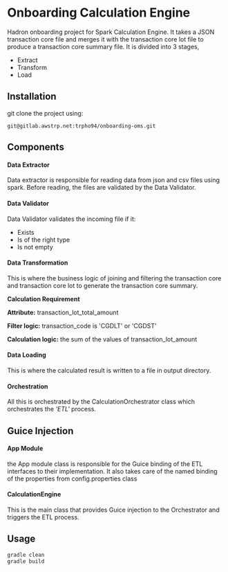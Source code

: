# Onboarding Calculation Engine

Hadron onboarding project for Spark Calculation Engine. It takes a JSON transaction core file and merges it with the transaction core lot file to produce a transaction core summary file.
It is divided into 3 stages, 
<ul>
<li>Extract</li>
<li>Transform</li>
<li>Load</li>
</ul>

## Installation

git clone the project using:
```gitexclude
git@gitlab.awstrp.net:trpho94/onboarding-oms.git
```

## Components

#### Data Extractor

Data extractor is responsible for reading data from json and csv files using spark. Before reading, the files are validated by the Data Validator.

#### Data Validator

Data Validator validates the incoming file if it:
<ul>
<li>Exists</li>
<li>Is of the right type</li>
<li>Is not empty</li>
</ul>

#### Data Transformation

This is where the business logic of joining and filtering the transaction core and transaction core lot to generate the transaction core summary.

**Calculation Requirement**

**Attribute:** transaction_lot_total_amount

**Filter logic:** transaction_code is 'CGDLT' or 'CGDST'

**Calculation logic:** the sum of the values of transaction_lot_amount

#### Data Loading

This is where the calculated result is written to a file in output directory.

#### Orchestration

All this is orchestrated by the CalculationOrchestrator class which orchestrates the *'ETL'* process.

## Guice Injection

#### App Module

the App module class is responsible for the Guice binding of the ETL interfaces to their implementation. It also takes care of the named binding of the properties from config.properties class

#### CalculationEngine

This is the main class that provides Guice injection to the Orchestrator and triggers the ETL process.

## Usage

```bash
gradle clean
gradle build

```
